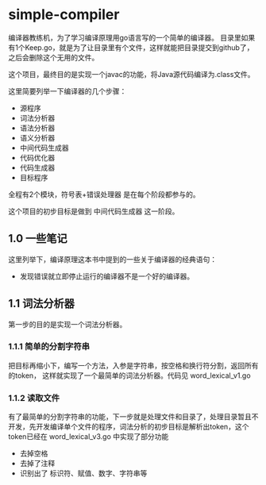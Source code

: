 # simple-compiler

编译器教练机，为了学习编译原理用go语言写的一个简单的编译器。 目录里如果有1个Keep.go，就是为了让目录里有个文件，这样就能把目录提交到github了， 之后会删除这个无用的文件。

这个项目，最终目的是实现一个javac的功能，将Java源代码编译为.class文件。

这里简要列举一下编译器的几个步骤：

- 源程序
- 词法分析器
- 语法分析器
- 语义分析器
- 中间代码生成器
- 代码优化器
- 代码生成器
- 目标程序

全程有2个模块，符号表+错误处理器 是在每个阶段都参与的。

这个项目的初步目标是做到 中间代码生成器 这一阶段。

## 1.0 一些笔记

这里列举下，编译原理这本书中提到的一些关于编译器的经典语句：

- 发现错误就立即停止运行的编译器不是一个好的编译器。

## 1.1 词法分析器

第一步的目的是实现一个词法分析器。

### 1.1.1 简单的分割字符串

把目标再缩小下，编写一个方法，入参是字符串，按空格和换行符分割，返回所有的token， 这样就实现了一个最简单的词法分析器。代码见 word_lexical_v1.go

### 1.1.2 读取文件

有了最简单的分割字符串的功能，下一步就是处理文件和目录了，处理目录暂且不开发，先开发编译单个文件的程序，词法分析的初步目标是解析出token，这个 token已经在 word_lexical_v3.go 中实现了部分功能

- 去掉空格
- 去掉了注释
- 识别出了 标识符、赋值、数字、字符串等


